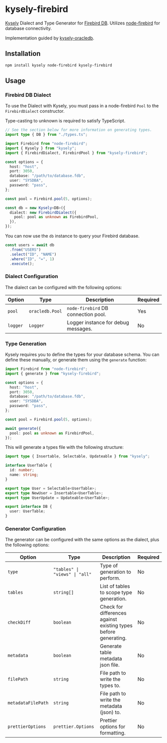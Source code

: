 # kysely-firebird

[Kysely](https://github.com/koskimas/kysely) Dialect and Type Generator for [Firebird DB](https://firebirdsql.org/). Utilizes [node-firebird](https://github.com/petersirka/node-firebirdsql) for database connectivity.

Implementation guided by [kysely-oracledb](https://github.com/griffiths-waite/kysely-oracledb).

## Installation

```bash
npm install kysely node-firebird kysely-firebird
```

## Usage

### Firebird DB Dialect

To use the Dialect with Kysely, you must pass in a node-firebird `Pool` to the `FirebirdDialect` constructor.

Type-casting to unknown is required to satisfy TypeScript.

```typescript
// See the section below for more information on generating types.
import type { DB } from "./types.ts";

import Firebird from "node-firebird";
import { Kysely } from "kysely";
import { FirebirdDialect, FirebirdPool } from "kysely-firebird";

const options = {
  host: "host",
  port: 3050,
  database: "/path/to/database.fdb",
  user: "SYSDBA",
  password: "pass",
};

const pool = Firebird.pool(5, options);

const db = new Kysely<DB>({
  dialect: new FirebirdDialect({
    pool: pool as unknown as FirebirdPool,
  }),
});
```

You can now use the `db` instance to query your Firebird database.

```typescript
const users = await db
  .from("USERS")
  .select("ID", "NAME")
  .where("ID", "=", 1)
  .execute();
```

### Dialect Configuration

The dialect can be configured with the following options:

| Option   | Type            | Description                         | Required |
| -------- | --------------- | ----------------------------------- | -------- |
| `pool`   | `oracledb.Pool` | `node-firebird` DB connection pool. | Yes      |
| `logger` | `Logger`        | Logger instance for debug messages. | No       |

### Type Generation

Kysely requires you to define the types for your database schema. You can define these manually, or generate them using the `generate` function:

```typescript
import Firebird from "node-firebird";
import { generate } from "kysely-firebird";

const options = {
  host: "host",
  port: 3050,
  database: "/path/to/database.fdb",
  user: "SYSDBA",
  password: "pass",
};

const pool = Firebird.pool(5, options);

await generate({
  pool: pool as unknown as FirebirdPool,
});
```

This will generate a types file with the following structure:

```typescript
import type { Insertable, Selectable, Updateable } from "kysely";

interface UserTable {
  id: number;
  name: string;
}

export type User = Selectable<UserTable>;
export type NewUser = Insertable<UserTable>;
export type UserUpdate = Updateable<UserTable>;

export interface DB {
  user: UserTable;
}
```

### Generator Configuration

The generator can be configured with the same options as the dialect, plus the following options:

| Option             | Type                           | Description                                                     | Required |
| ------------------ | ------------------------------ | --------------------------------------------------------------- | -------- |
| `type`             | `"tables" \| "views" \| "all"` | Type of generation to perform.                                  | No       |
| `tables`           | `string[]`                     | List of tables to scope type generation.                        | No       |
| `checkDiff`        | `boolean`                      | Check for differences against existing types before generating. | No       |
| `metadata`         | `boolean`                      | Generate table metadata json file.                              | No       |
| `filePath`         | `string`                       | File path to write the types to.                                | No       |
| `metadataFilePath` | `string`                       | File path to write the metadata (json) to.                      | No       |
| `prettierOptions`  | `prettier.Options`             | Prettier options for formatting.                                | No       |
